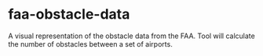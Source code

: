 # faa-obstacle-data
A visual representation of the obstacle data from the FAA.  Tool will calculate the number of obstacles between a set of airports.
